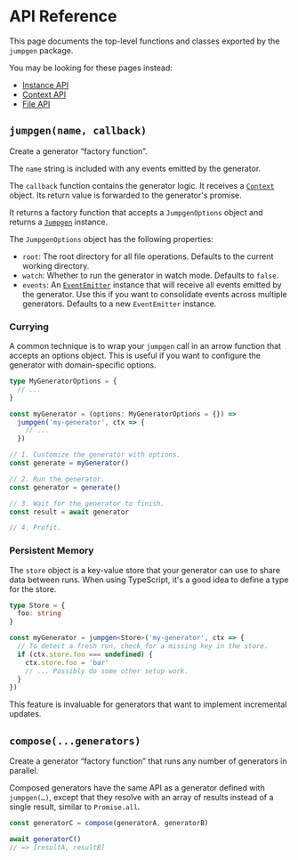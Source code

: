 # API Reference

This page documents the top-level functions and classes exported by the `jumpgen` package.

You may be looking for these pages instead:

- [Instance API](./api/instance.md)
- [Context API](./api/context.md)
- [File API](./api/file.md)

## `jumpgen(name, callback)`

Create a generator “factory function”.

The `name` string is included with any events emitted by the generator.

The `callback` function contains the generator logic. It receives a [`Context`](./api/context.md) object. Its return value is forwarded to the generator's promise.

It returns a factory function that accepts a `JumpgenOptions` object and returns a [`Jumpgen`](./api/instance.md) instance.

The `JumpgenOptions` object has the following properties:

- `root`: The root directory for all file operations. Defaults to the current working directory.
- `watch`: Whether to run the generator in watch mode. Defaults to `false`.
- `events`: An [`EventEmitter`](https://nodejs.org/api/events.html) instance that will receive all events emitted by the generator. Use this if you want to consolidate events across multiple generators. Defaults to a new `EventEmitter` instance.

### Currying

A common technique is to wrap your `jumpgen` call in an arrow function that accepts an options object. This is useful if you want to configure the generator with domain-specific options.

```ts
type MyGeneratorOptions = {
  // ...
}

const myGenerator = (options: MyGeneratorOptions = {}) =>
  jumpgen('my-generator', ctx => {
    // ...
  })

// 1. Customize the generator with options.
const generate = myGenerator()

// 2. Run the generator.
const generator = generate()

// 3. Wait for the generator to finish.
const result = await generator

// 4. Profit.
```

### Persistent Memory

The `store` object is a key-value store that your generator can use to share data between runs. When using TypeScript, it's a good idea to define a type for the store.

```ts
type Store = {
  foo: string
}

const myGenerator = jumpgen<Store>('my-generator', ctx => {
  // To detect a fresh run, check for a missing key in the store.
  if (ctx.store.foo === undefined) {
    ctx.store.foo = 'bar'
    // ... Possibly do some other setup work.
  }
})
```

This feature is invaluable for generators that want to implement incremental updates.

## `compose(...generators)`

Create a generator “factory function” that runs any number of generators in parallel.

Composed generators have the same API as a generator defined with `jumpgen(…)`, except that they resolve with an array of results instead of a single result, similar to `Promise.all`.

```ts
const generatorC = compose(generatorA, generatorB)

await generatorC()
// => [resultA, resultB]
```
